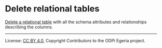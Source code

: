 <!-- SPDX-License-Identifier: CC-BY-4.0 -->
<!-- Copyright Contributors to the ODPi Egeria project. -->

# Delete relational tables

[Delete a relational table](../../data-engine-server/docs/scenarios/delete-relational-tables.md) 
with all the schema attributes and relationships describing the columns.

----
License: [CC BY 4.0](https://creativecommons.org/licenses/by/4.0/),
Copyright Contributors to the ODPi Egeria project.